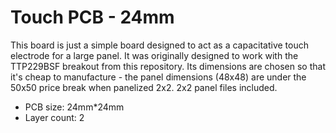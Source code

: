 # Touch PCB - 24mm
This board is just a simple board designed to act as a capacitative touch electrode for a large panel.
It was originally designed to work with the TTP229BSF breakout from this repository.
Its dimensions are chosen so that it's cheap to manufacture - the panel dimensions (48x48) are under the 50x50 price break
when panelized 2x2. 2x2 panel files included.

- PCB size: 24mm*24mm
- Layer count: 2
